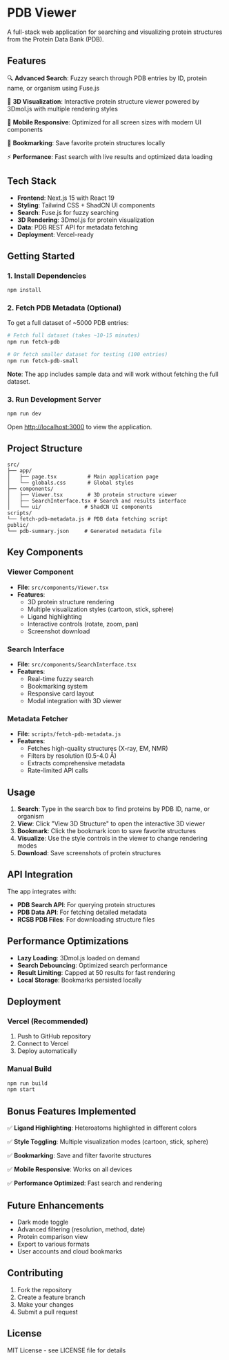 # PDB Viewer

A full-stack web application for searching and visualizing protein structures from the Protein Data Bank (PDB).

## Features

🔍 **Advanced Search**: Fuzzy search through PDB entries by ID, protein name, or organism using Fuse.js

🧬 **3D Visualization**: Interactive protein structure viewer powered by 3Dmol.js with multiple rendering styles

📱 **Mobile Responsive**: Optimized for all screen sizes with modern UI components

🔖 **Bookmarking**: Save favorite protein structures locally

⚡ **Performance**: Fast search with live results and optimized data loading

## Tech Stack

- **Frontend**: Next.js 15 with React 19
- **Styling**: Tailwind CSS + ShadCN UI components
- **Search**: Fuse.js for fuzzy searching
- **3D Rendering**: 3Dmol.js for protein visualization
- **Data**: PDB REST API for metadata fetching
- **Deployment**: Vercel-ready

## Getting Started

### 1. Install Dependencies

```bash
npm install
```

### 2. Fetch PDB Metadata (Optional)

To get a full dataset of ~5000 PDB entries:

```bash
# Fetch full dataset (takes ~10-15 minutes)
npm run fetch-pdb

# Or fetch smaller dataset for testing (100 entries)
npm run fetch-pdb-small
```

**Note**: The app includes sample data and will work without fetching the full dataset.

### 3. Run Development Server

```bash
npm run dev
```

Open [http://localhost:3000](http://localhost:3000) to view the application.

## Project Structure

```
src/
├── app/
│   ├── page.tsx          # Main application page
│   └── globals.css       # Global styles
├── components/
│   ├── Viewer.tsx        # 3D protein structure viewer
│   ├── SearchInterface.tsx # Search and results interface
│   └── ui/              # ShadCN UI components
scripts/
└── fetch-pdb-metadata.js # PDB data fetching script
public/
└── pdb-summary.json     # Generated metadata file
```

## Key Components

### Viewer Component

- **File**: `src/components/Viewer.tsx`
- **Features**: 
  - 3D protein structure rendering
  - Multiple visualization styles (cartoon, stick, sphere)
  - Ligand highlighting
  - Interactive controls (rotate, zoom, pan)
  - Screenshot download

### Search Interface

- **File**: `src/components/SearchInterface.tsx`
- **Features**:
  - Real-time fuzzy search
  - Bookmarking system
  - Responsive card layout
  - Modal integration with 3D viewer

### Metadata Fetcher

- **File**: `scripts/fetch-pdb-metadata.js`
- **Features**:
  - Fetches high-quality structures (X-ray, EM, NMR)
  - Filters by resolution (0.5-4.0 Å)
  - Extracts comprehensive metadata
  - Rate-limited API calls

## Usage

1. **Search**: Type in the search box to find proteins by PDB ID, name, or organism
2. **View**: Click "View 3D Structure" to open the interactive 3D viewer
3. **Bookmark**: Click the bookmark icon to save favorite structures
4. **Visualize**: Use the style controls in the viewer to change rendering modes
5. **Download**: Save screenshots of protein structures

## API Integration

The app integrates with:

- **PDB Search API**: For querying protein structures
- **PDB Data API**: For fetching detailed metadata
- **RCSB PDB Files**: For downloading structure files

## Performance Optimizations

- **Lazy Loading**: 3Dmol.js loaded on demand
- **Search Debouncing**: Optimized search performance
- **Result Limiting**: Capped at 50 results for fast rendering
- **Local Storage**: Bookmarks persisted locally

## Deployment

### Vercel (Recommended)

1. Push to GitHub repository
2. Connect to Vercel
3. Deploy automatically

### Manual Build

```bash
npm run build
npm start
```

## Bonus Features Implemented

✅ **Ligand Highlighting**: Heteroatoms highlighted in different colors

✅ **Style Toggling**: Multiple visualization modes (cartoon, stick, sphere)

✅ **Bookmarking**: Save and filter favorite structures

✅ **Mobile Responsive**: Works on all devices

✅ **Performance Optimized**: Fast search and rendering

## Future Enhancements

- Dark mode toggle
- Advanced filtering (resolution, method, date)
- Protein comparison view
- Export to various formats
- User accounts and cloud bookmarks

## Contributing

1. Fork the repository
2. Create a feature branch
3. Make your changes
4. Submit a pull request

## License

MIT License - see LICENSE file for details

